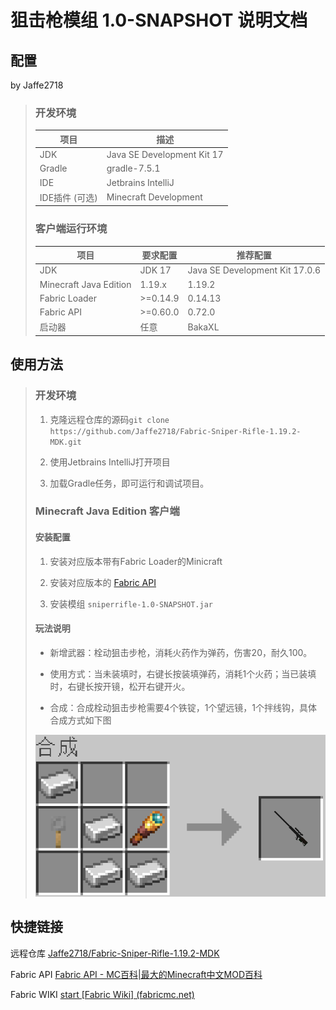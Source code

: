# 狙击枪模组 1.0-SNAPSHOT 说明文档

## 配置

by Jaffe2718

> ### 开发环境
> 
> | 项目         | 描述                         |
> | ---------- | -------------------------- |
> | JDK        | Java SE Development Kit 17 |
> | Gradle     | gradle-7.5.1               |
> | IDE        | Jetbrains IntelliJ         |
> | IDE插件 (可选) | Minecraft Development      |
> 
> ### 客户端运行环境
> 
> | 项目                     | 要求配置     | 推荐配置                           |
> | ---------------------- | -------- | ------------------------------ |
> | JDK                    | JDK 17   | Java SE Development Kit 17.0.6 |
> | Minecraft Java Edition | 1.19.x   | 1.19.2                         |
> | Fabric Loader          | >=0.14.9 | 0.14.13                        |
> | Fabric API             | >=0.60.0 | 0.72.0                         |
> | 启动器                    | 任意       | BakaXL                         |

## 使用方法

> ### 开发环境
> 
> 1. 克隆远程仓库的源码`git clone https://github.com/Jaffe2718/Fabric-Sniper-Rifle-1.19.2-MDK.git`
> 
> 2. 使用Jetbrains IntelliJ打开项目
> 
> 3. 加载Gradle任务，即可运行和调试项目。
> 
> ### Minecraft Java Edition 客户端
> 
> #### 安装配置
> 
> 1. 安装对应版本带有Fabric Loader的Minicraft
> 
> 2. 安装对应版本的 [Fabric API](https://www.mcmod.cn/class/3124.html)
> 
> 3. 安装模组 `sniperrifle-1.0-SNAPSHOT.jar`
> 
> #### 玩法说明
> 
> - 新增武器：栓动狙击步枪，消耗火药作为弹药，伤害20，耐久100。
> 
> - 使用方式：当未装填时，右键长按装填弹药，消耗1个火药；当已装填时，右键长按开镜，松开右键开火。
> 
> - 合成：合成栓动狙击步枪需要4个铁锭，1个望远镜，1个拌线钩，具体合成方式如下图
> 
> ![image](crafting_sniper_rifle.png)

## 快捷链接

远程仓库    [Jaffe2718/Fabric-Sniper-Rifle-1.19.2-MDK ](https://github.com/Jaffe2718/Fabric-Sniper-Rifle-1.19.2-MDK)

Fabric API    [Fabric API - MC百科|最大的Minecraft中文MOD百科](https://www.mcmod.cn/class/3124.html)

Fabric WIKI    [start [Fabric Wiki] (fabricmc.net)](https://fabricmc.net/wiki/doku.php)
